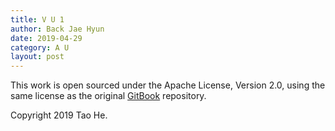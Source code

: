 ```yaml
---
title: V U 1
author: Back Jae Hyun
date: 2019-04-29
category: A U
layout: post
---
```


This work is open sourced under the Apache License, Version 2.0, using the
same license as the original [GitBook](https://github.com/GitbookIO/gitbook) repository.

Copyright 2019 Tao He.
